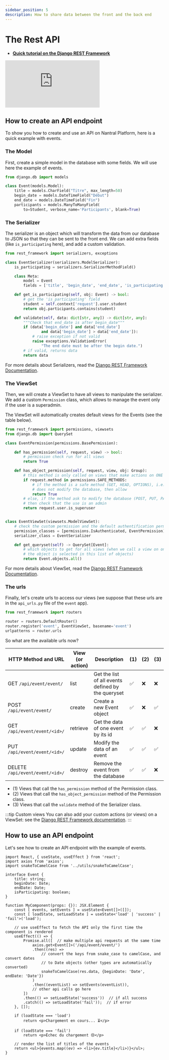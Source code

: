 ```yaml
---
sidebar_position: 5
description: How to share data between the front and the back end
---
```


# The Rest API

* **[Quick tutorial on the Django REST Framework](https://blog.logrocket.com/creating-an-app-with-react-and-django/)**

<iframe 
    class="youtube"
    src="https://www.youtube-nocookie.com/embed/-MTSQjw5DrM" 
    title="YouTube video player" 
    frameborder="0" 
    allow="accelerometer; autoplay; clipboard-write; encrypted-media; gyroscope; picture-in-picture" 
    allowfullscreen>
</iframe>

## How to create an API endpoint

To show you how to create and use an API on Nantral Platform, here is a quick
example with events.

### The Model

First, create a simple model in the database with some fields. We will use here the example of events.

```python title="models.py"
from django.db import models

class Event(models.Model):
    title = models.CharField("Titre", max_length=50)
    begin_date = models.DateTimeField("Début")
    end_date = models.DateTimeField("Fin")
    participants = models.ManyToManyField(
        to=Student, verbose_name='Participants', blank=True)
```

### The Serializer

The serializer is an object which will transform the data from our database
to JSON so that they can be sent to the front end. We can add extra fields
(like `is_participating` here), and add a custom validation.

```python title="serializers.py"
from rest_framework import serializers, exceptions

class EventSerializer(serializers.ModelSerializer):
    is_participating = serializers.SerializerMethodField()

    class Meta:
        model = Event
        fields = ['title', 'begin_date', 'end_date', 'is_participating']

    def get_is_participating(self, obj: Event) -> bool:
        # get the 'is_participating' field
        student = self.context['request'].user.student
        return obj.participants.contains(student)

    def validate(self, data: dict[str, any]) -> dict[str, any]:
        """Check that end_date is after begin_date"""
        if (data['begin_date'] and data['end_date']
                and data['begin_date'] > data['end_date']):
            # raise exception if not valid
            raise exceptions.ValidationError(
                "The end date must be after the begin date.")
        # if valid, returns data
        return data
```

For more details about Serializers, read the
[Django REST Framework Documentation](https://www.django-rest-framework.org/api-guide/serializers/).

### The ViewSet

Then, we will create a ViewSet to have all views to manipulate the serializer.
We add a custom `Permission` class, which allows to manage the event only if the
user is a superadmin.

The ViewSet will automatically creates default views for the Events (see the
table below).

```python title="api_views.py"
from rest_framework import permissions, viewsets
from django.db import QuerySet

class EventPermission(permissions.BasePermission):

    def has_permission(self, request, view) -> bool:
        # permission check run for all views
        return True

    def has_object_permission(self, request, view, obj: Group):
        # this method is only called on views that make actions on ONE object.
        if request.method in permissions.SAFE_METHODS:
            # if the method is a safe method (GET, HEAD, OPTIONS), i.e. it
            # does not modify the database, then allow
            return True
        # else, if the method ask to modify the database (POST, PUT, PATCH, DELETE),
        # then check that the use is an admin
        return request.user.is_superuser


class EventViewSet(viewsets.ModelViewSet):
    # check the custom permission and the default authentification permission
    permission_classes = [permissions.IsAuthenticated, EventPermission]
    serializer_class = EventSerializer

    def get_queryset(self) -> QuerySet[Event]:
        # which objects to get for all views (when we call a view on one object,
        # the object is selected in this list of objects)
        return Event.objects.all()
```

For more details about ViewSet, read the
[Django REST Framework Documentation](https://www.django-rest-framework.org/api-guide/viewsets/).

### The urls

Finally, let's create urls to access our views (we suppose that these urls
are in the `api_urls.py` file of the `event` app).

```python title="api_urls.py"
from rest_framework import routers

router = routers.DefaultRouter()
router.register('event', EventViewSet, basename='event')
urlpatterns = router.urls
```

So what are the available urls now?

| HTTP Method and URL | View (or action) | Description | (1) | (2) | (3) |
| -- | -- | -- | -- | -- | -- |
| GET `/api/event/event/`           | list      | Get the list of all events defined by the queryset    | ✅ | ❌ | ❌ |
| POST `/api/event/event/`          | create    | Create a new Event object                             | ✅ | ❌ | ✅ |
| GET `/api/event/event/<id>/`      | retrieve  | Get the data of one event by its id                   | ✅ | ✅ | ❌ |
| PUT `/api/event/event/<id>/`      | update    | Modify the data of an event                           | ✅ | ✅ | ✅ |
| DELETE `/api/event/event/<id>/`   | destroy   | Remove the event from the database                    | ✅ | ✅ | ❌ |

* (1) Views that call the `has_permission` method of the Permission class.
* (2) Views that call the `has_object_permission` method of the Permission class.
* (3) Views that call the `validate` method of the Serializer class.

:::tip Custom views
You can also add your custom actions (or views) on a ViewSet: see the
[Django REST Framework documentation](https://www.django-rest-framework.org/api-guide/viewsets/#marking-extra-actions-for-routing).
:::

## How to use an API endpoint

Let's see how to create an API endpoint with the example of events.

```tsx
import React, { useState, useEffect } from 'react';
import axios from 'axios';
import snakeToCamelCase from '../utils/snakeToCamelCase';

interface Event {
    title: string;
    beginDate: Date;
    endDate: Date;
    isParticipating: boolean;
}

function MyComponent(props: {}): JSX.Element {
    const [ events, setEvents ] = useState<Event[]>([]);
    const [ loadState, setLoadState ] = useState<'load' | 'success' | 'fail'>('load');

    // use useEffect to fetch the API only the first time the component is rendered
    useEffect(() => {
        Promise.all([  // make multiple api requests at the same time
            axios.get<Event[]>('/api/event/event/')
            .then((res) =>
                // convert the keys from snake_case to camelCase, and convert dates
                // to Date objects (other types are automatically converted)
                snakeToCamelCase(res.data, {beginDate: 'Date', endDate: 'Date'})
            )
            .then((eventList) => setEvents(eventList)),
            // other api calls go here
        ])
        .then(() => setLoadState('success'))  // if all success
        .catch(() => setLoadState('fail'));  // if error
    }, []);

    if (loadState === 'load')
        return <p>Chargement en cours... ⏳</p>

    if (loadState === 'fail')
        return <p>Échec du chargement 😢</p>
    
    // render the list of titles of the events
    return <ul>{events.map((ev) => <li>{ev.title}</li>)}</ul>;
}
```